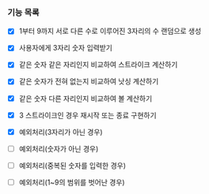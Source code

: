 ### 기능 목록
- [x] 1부터 9까지 서로 다른 수로 이루어진 3자리의 수 랜덤으로 생성
- [x] 사용자에게 3자리 숫자 입력받기
- [x] 같은 숫자 같은 자리인지 비교하여 스트라이크 계산하기
- [x] 같은 숫자가 전혀 없는지 비교하여 낫싱 계산하기
- [x] 같은 숫자 다른 자리인지 비교하여 볼 계산하기
- [x] 3 스트라이크인 경우 재시작 또는 종료 구현하기 
- [x] 예외처리(3자리가 아닌 경우)
- [ ] 예외처리(숫자가 아닌 경우)
- [ ] 예외처리(중복된 숫자를 입력한 경우)
- [ ] 예외처리(1~9의 범위를 벗어난 경우)

